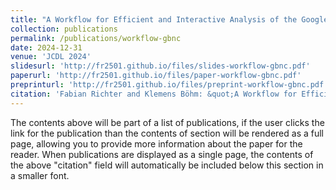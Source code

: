 ```yaml
---
title: "A Workflow for Efficient and Interactive Analysis of the Google Books Ngram Corpus"
collection: publications
permalink: /publications/workflow-gbnc
date: 2024-12-31
venue: 'JCDL 2024'
slidesurl: 'http://fr2501.github.io/files/slides-workflow-gbnc.pdf'
paperurl: 'http://fr2501.github.io/files/paper-workflow-gbnc.pdf'
preprinturl: 'http://fr2501.github.io/files/preprint-workflow-gbnc.pdf'
citation: 'Fabian Richter and Klemens Böhm: &quot;A Workflow for Efficient and Interactive Analysis of the Google Books Ngram Corpus&quot; (2024).'
---
```


The contents above will be part of a list of publications, if the user clicks the link for the publication than the contents of section will be rendered as a full page, allowing you to provide more information about the paper for the reader. When publications are displayed as a single page, the contents of the above "citation" field will automatically be included below this section in a smaller font.
